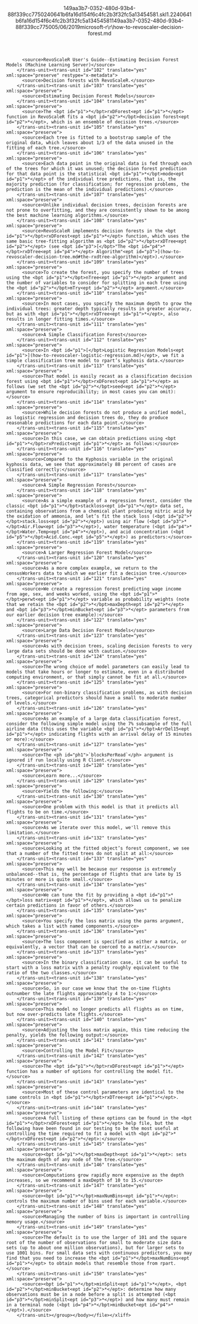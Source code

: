 <?xml version="1.0"?><xliff version="1.2" xmlns="urn:oasis:names:tc:xliff:document:1.2" xmlns:xsi="http://www.w3.org/2001/XMLSchema-instance" xsi:schemaLocation="urn:oasis:names:tc:xliff:document:1.2 xliff-core-1.2-transitional.xsd"><file datatype="xml" original="how-to-revoscaler-decision-forest.md" source-language="en-US" target-language="en-US"><header><tool tool-id="mdxliff" tool-name="mdxliff" tool-version="1.0-1931010" tool-company="Microsoft" /><xliffext:skl_file_name xmlns:xliffext="urn:microsoft:content:schema:xliffextensions">149aa3b7-0352-480d-93b4-88f339cc7750240641b6fa16d154f6c4fc2b3f32fc5a13454581.skl</xliffext:skl_file_name><xliffext:version xmlns:xliffext="urn:microsoft:content:schema:xliffextensions">1.2</xliffext:version><xliffext:ms.openlocfilehash xmlns:xliffext="urn:microsoft:content:schema:xliffextensions">240641b6fa16d154f6c4fc2b3f32fc5a13454581</xliffext:ms.openlocfilehash><xliffext:ms.sourcegitcommit xmlns:xliffext="urn:microsoft:content:schema:xliffextensions">149aa3b7-0352-480d-93b4-88f339cc7750</xliffext:ms.sourcegitcommit><xliffext:ms.lasthandoff xmlns:xliffext="urn:microsoft:content:schema:xliffextensions">05/06/2019</xliffext:ms.lasthandoff><xliffext:ms.openlocfilepath xmlns:xliffext="urn:microsoft:content:schema:xliffextensions">microsoft-r\r\how-to-revoscaler-decision-forest.md</xliffext:ms.openlocfilepath></header><body><group id="content" extype="content"><trans-unit id="101" translate="yes" xml:space="preserve" restype="x-metadata">
          <source>RevoScaleR User's Guide--Estimating Decision Forest Models (Machine Learning Server)</source>
        </trans-unit><trans-unit id="102" translate="yes" xml:space="preserve" restype="x-metadata">
          <source>Decision forests with RevoScaleR.</source>
        </trans-unit><trans-unit id="103" translate="yes" xml:space="preserve">
          <source>Estimating Decision Forest Models</source>
        </trans-unit><trans-unit id="104" translate="yes" xml:space="preserve">
          <source>The <bpt id="p1">*</bpt>rxDForest<ept id="p1">*</ept> function in RevoScaleR fits a <bpt id="p2">*</bpt>decision forest<ept id="p2">*</ept>, which is an ensemble of decision trees.</source>
        </trans-unit><trans-unit id="105" translate="yes" xml:space="preserve">
          <source>Each tree is fitted to a bootstrap sample of the original data, which leaves about 1/3 of the data unused in the fitting of each tree.</source>
        </trans-unit><trans-unit id="106" translate="yes" xml:space="preserve">
          <source>Each data point in the original data is fed through each of the trees for which it was unused; the decision forest prediction for that data point is the statistical <bpt id="p1">*</bpt>mode<ept id="p1">*</ept> of the individual tree predictions, that is, the majority prediction (for classification; for regression problems, the prediction is the mean of the individual predictions).</source>
        </trans-unit><trans-unit id="107" translate="yes" xml:space="preserve">
          <source>Unlike individual decision trees, decision forests are not prone to overfitting, and they are consistently shown to be among the best machine learning algorithms.</source>
        </trans-unit><trans-unit id="108" translate="yes" xml:space="preserve">
          <source>RevoScaleR implements decision forests in the <bpt id="p1">*</bpt>rxDForest<ept id="p1">*</ept> function, which uses the same basic tree-fitting algorithm as <bpt id="p2">*</bpt>rxDTree<ept id="p2">*</ept> (see <bpt id="p3">[</bpt>"The <bpt id="p4">*</bpt>rxDTree<ept id="p4">*</ept> Algorithm"<ept id="p3">](how-to-revoscaler-decision-tree.md#the-rxdtree-algorithm)</ept>).</source>
        </trans-unit><trans-unit id="109" translate="yes" xml:space="preserve">
          <source>To create the forest, you specify the number of trees using the <bpt id="p1">*</bpt>nTree<ept id="p1">*</ept> argument and the number of variables to consider for splitting in each tree using the <bpt id="p2">*</bpt>mTry<ept id="p2">*</ept> argument.</source>
        </trans-unit><trans-unit id="110" translate="yes" xml:space="preserve">
          <source>In most cases, you specify the maximum depth to grow the individual trees: greater depth typically results in greater accuracy, but as with <bpt id="p1">*</bpt>rxDTree<ept id="p1">*</ept>, also results in longer fitting times.</source>
        </trans-unit><trans-unit id="111" translate="yes" xml:space="preserve">
          <source>A Simple Classification Forest</source>
        </trans-unit><trans-unit id="112" translate="yes" xml:space="preserve">
          <source>In <bpt id="p1">[</bpt>Logistic Regression Models<ept id="p1">](how-to-revoscaler-logistic-regression.md)</ept>, we fit a simple classification tree model to rpart’s kyphosis data.</source>
        </trans-unit><trans-unit id="113" translate="yes" xml:space="preserve">
          <source>That model is easily recast as a classification decision forest using <bpt id="p1">*</bpt>rxDForest<ept id="p1">*</ept> as follows (we set the <bpt id="p2">*</bpt>seed<ept id="p2">*</ept> argument to ensure reproducibility; in most cases you can omit):</source>
        </trans-unit><trans-unit id="114" translate="yes" xml:space="preserve">
          <source>While decision forests do not produce a unified model, as logistic regression and decision trees do, they do produce reasonable predictions for each data point.</source>
        </trans-unit><trans-unit id="115" translate="yes" xml:space="preserve">
          <source>In this case, we can obtain predictions using <bpt id="p1">*</bpt>rxPredict<ept id="p1">*</ept> as follows:</source>
        </trans-unit><trans-unit id="116" translate="yes" xml:space="preserve">
          <source>Compared to the Kyphosis variable in the original kyphosis data, we see that approximately 88 percent of cases are classified correctly:</source>
        </trans-unit><trans-unit id="117" translate="yes" xml:space="preserve">
          <source>A Simple Regression Forest</source>
        </trans-unit><trans-unit id="118" translate="yes" xml:space="preserve">
          <source>As a simple example of a regression forest, consider the classic <bpt id="p1">*</bpt>stackloss<ept id="p1">*</ept> data set, containing observations from a chemical plant producing nitric acid by the oxidation of ammonia, and let’s fit the stack loss (<bpt id="p2">*</bpt>stack.loss<ept id="p2">*</ept>) using air flow (<bpt id="p3">*</bpt>Air.Flow<ept id="p3">*</ept>), water temperature (<bpt id="p4">*</bpt>Water.Temp<ept id="p4">*</ept>), and acid concentration (<bpt id="p5">*</bpt>Acid.Conc.<ept id="p5">*</ept>) as predictors:</source>
        </trans-unit><trans-unit id="119" translate="yes" xml:space="preserve">
          <source>A Larger Regression Forest Model</source>
        </trans-unit><trans-unit id="120" translate="yes" xml:space="preserve">
          <source>As a more complex example, we return to the censusWorkers data to which we earlier fit a decision tree.</source>
        </trans-unit><trans-unit id="121" translate="yes" xml:space="preserve">
          <source>We create a regression forest predicting wage income from age, sex, and weeks worked, using the <bpt id="p1">*</bpt>perwt<ept id="p1">*</ept> variable as probability weights (note that we retain the <bpt id="p2">*</bpt>maxDepth<ept id="p2">*</ept> and <bpt id="p3">*</bpt>minBucket<ept id="p3">*</ept> parameters from our earlier decision tree example):</source>
        </trans-unit><trans-unit id="122" translate="yes" xml:space="preserve">
          <source>Large Data Decision Forest Models</source>
        </trans-unit><trans-unit id="123" translate="yes" xml:space="preserve">
          <source>As with decision trees, scaling decision forests to very large data sets should be done with caution.</source>
        </trans-unit><trans-unit id="124" translate="yes" xml:space="preserve">
          <source>The wrong choice of model parameters can easily lead to models that take hours or longer to estimate, even in a distributed computing environment, or that simply cannot be fit at all.</source>
        </trans-unit><trans-unit id="125" translate="yes" xml:space="preserve">
          <source>For non-binary classification problems, as with decision trees, categorical predictors should have a small to moderate number of levels.</source>
        </trans-unit><trans-unit id="126" translate="yes" xml:space="preserve">
          <source>As an example of a large data classification forest, consider the following simple model using the 7% subsample of the full airline data (this uses the variable <bpt id="p1">*</bpt>ArrDel15<ept id="p1">*</ept> indicating flights with an arrival delay of 15 minutes or more):</source>
        </trans-unit><trans-unit id="127" translate="yes" xml:space="preserve">
          <source>The <ph id="ph1">`blocksPerRead`</ph> argument is ignored if run locally using R Client.</source>
        </trans-unit><trans-unit id="128" translate="yes" xml:space="preserve">
          <source>Learn more...</source>
        </trans-unit><trans-unit id="129" translate="yes" xml:space="preserve">
          <source>Yields the following:</source>
        </trans-unit><trans-unit id="130" translate="yes" xml:space="preserve">
          <source>One problem with this model is that it predicts all flights to be on time.</source>
        </trans-unit><trans-unit id="131" translate="yes" xml:space="preserve">
          <source>As we iterate over this model, we'll remove this limitation.</source>
        </trans-unit><trans-unit id="132" translate="yes" xml:space="preserve">
          <source>Looking at the fitted object’s forest component, we see that a number of the fitted trees do not split at all:</source>
        </trans-unit><trans-unit id="133" translate="yes" xml:space="preserve">
          <source>This may well be because our response is extremely unbalanced--that is, the percentage of flights that are late by 15 minutes or more is quite small.</source>
        </trans-unit><trans-unit id="134" translate="yes" xml:space="preserve">
          <source>We can tune the fit by providing a <bpt id="p1">*</bpt>loss matrix<ept id="p1">*</ept>, which allows us to penalize certain predictions in favor of others.</source>
        </trans-unit><trans-unit id="135" translate="yes" xml:space="preserve">
          <source>You specify the loss matrix using the parms argument, which takes a list with named components.</source>
        </trans-unit><trans-unit id="136" translate="yes" xml:space="preserve">
          <source>The loss component is specified as either a matrix, or equivalently, a vector that can be coerced to a matrix.</source>
        </trans-unit><trans-unit id="137" translate="yes" xml:space="preserve">
          <source>In the binary classification case, it can be useful to start with a loss matrix with a penalty roughly equivalent to the ratio of the two classes.</source>
        </trans-unit><trans-unit id="138" translate="yes" xml:space="preserve">
          <source>So, in our case we know that the on-time flights outnumber the late flights approximately 4 to 1:</source>
        </trans-unit><trans-unit id="139" translate="yes" xml:space="preserve">
          <source>This model no longer predicts all flights as on time, but now over-predicts late flights.</source>
        </trans-unit><trans-unit id="140" translate="yes" xml:space="preserve">
          <source>Adjusting the loss matrix again, this time reducing the penalty, yields the following output:</source>
        </trans-unit><trans-unit id="141" translate="yes" xml:space="preserve">
          <source>Controlling the Model Fit</source>
        </trans-unit><trans-unit id="142" translate="yes" xml:space="preserve">
          <source>The <bpt id="p1">*</bpt>rxDForest<ept id="p1">*</ept> function has a number of options for controlling the model fit.</source>
        </trans-unit><trans-unit id="143" translate="yes" xml:space="preserve">
          <source>Most of these control parameters are identical to the same controls in <bpt id="p1">*</bpt>rxDTree<ept id="p1">*</ept>.</source>
        </trans-unit><trans-unit id="144" translate="yes" xml:space="preserve">
          <source>A full listing of these options can be found in the <bpt id="p1">*</bpt>rxDForest<ept id="p1">*</ept> help file, but the following have been found in our testing to be the most useful at controlling the time required to fit a model with <bpt id="p2">*</bpt>rxDForest<ept id="p2">*</ept>:</source>
        </trans-unit><trans-unit id="145" translate="yes" xml:space="preserve">
          <source><bpt id="p1">*</bpt>maxDepth<ept id="p1">*</ept>: sets the maximum depth of any node of the tree.</source>
        </trans-unit><trans-unit id="146" translate="yes" xml:space="preserve">
          <source>Computations grow rapidly more expensive as the depth increases, so we recommend a maxDepth of 10 to 15.</source>
        </trans-unit><trans-unit id="147" translate="yes" xml:space="preserve">
          <source><bpt id="p1">*</bpt>maxNumBins<ept id="p1">*</ept>: controls the maximum number of bins used for each variable.</source>
        </trans-unit><trans-unit id="148" translate="yes" xml:space="preserve">
          <source>Managing the number of bins is important in controlling memory usage.</source>
        </trans-unit><trans-unit id="149" translate="yes" xml:space="preserve">
          <source>The default is to use the larger of 101 and the square root of the number of observations for small to moderate size data sets (up to about one million observations), but for larger sets to use 1001 bins. For small data sets with continuous predictors, you may find that you need to increase the <bpt id="p1">*</bpt>maxNumBins<ept id="p1">*</ept> to obtain models that resemble those from rpart.</source>
        </trans-unit><trans-unit id="150" translate="yes" xml:space="preserve">
          <source><bpt id="p1">*</bpt>minSplit<ept id="p1">*</ept>, <bpt id="p2">*</bpt>minBucket<ept id="p2">*</ept>: determine how many observations must be in a node before a split is attempted (<bpt id="p3">*</bpt>minSplit<ept id="p3">*</ept>) and how many must remain in a terminal node (<bpt id="p4">*</bpt>minBucket<ept id="p4">*</ept>).</source>
        </trans-unit></group></body></file></xliff>